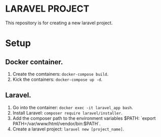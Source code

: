 # LARAVEL PROJECT
This repository is for creating a new laravel project.

# Setup
## Docker container.
1. Create the comtainers: `docker-compose build`.
2. Kick the containers: `docker-compose up -d`.

## Laravel.
1. Go into the container: `docker exec -it laravel_app bash`.
2. Install Laravel: `composer require laravel/installer`.
3. Add the composer path to the environment variables $PATH: `export PATH=/var/www/html/vendor/bin:$PATH`.
4. Create a laravel project: `laravel new [project_name]`.